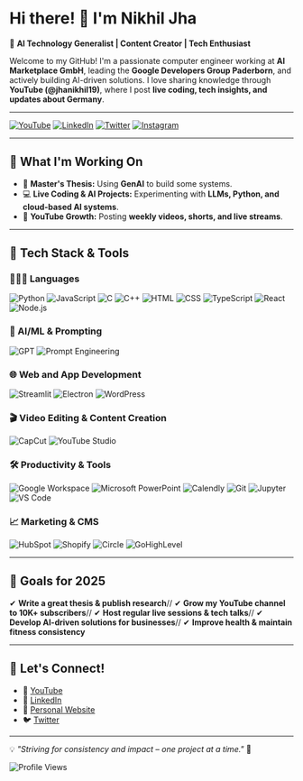 # Hi there! 👋 I'm Nikhil Jha

🚀 **AI Technology Generalist | Content Creator | Tech Enthusiast**

Welcome to my GitHub! I'm a passionate computer engineer working at **AI Marketplace GmbH**, leading the **Google Developers Group Paderborn**, and actively building AI-driven solutions. I love sharing knowledge through **YouTube (@jhanikhil19)**, where I post **live coding, tech insights, and updates about Germany**.

---
[![YouTube](https://img.shields.io/badge/YouTube-Subscribe-red?logo=youtube)](https://www.youtube.com/@jhanikhil19)
[![LinkedIn](https://img.shields.io/badge/LinkedIn-Connect-blue?logo=linkedin)](https://www.linkedin.com/in/jhanikhil19)
[![Twitter](https://img.shields.io/badge/Twitter-Follow-blue?logo=twitter)](https://twitter.com/jhanikhil19)
[![Instagram](https://img.shields.io/badge/Instagram-Follow-blue?logo=twitter)](https://instagram.com/jhanikhil19)

---
## 🚀 **What I'm Working On**
- 📌 **Master's Thesis:** Using **GenAI** to build some systems.
- 💻 **Live Coding & AI Projects:** Experimenting with **LLMs, Python, and cloud-based AI systems**.
- 🎥 **YouTube Growth:** Posting **weekly videos, shorts, and live streams**.

---

## 🔧 **Tech Stack & Tools**

### 🧑🏻‍💻 Languages
![Python](https://img.shields.io/badge/Python-3776AB?style=for-the-badge&logo=python&logoColor=white)
![JavaScript](https://img.shields.io/badge/JavaScript-F7DF1E?style=for-the-badge&logo=javascript&logoColor=black)
![C](https://img.shields.io/badge/C-00599C?style=for-the-badge&logo=c&logoColor=white)
![C++](https://img.shields.io/badge/C++-00599C?style=for-the-badge&logo=c%2B%2B&logoColor=white)
![HTML](https://img.shields.io/badge/HTML5-E34F26?style=for-the-badge&logo=html5&logoColor=white)
![CSS](https://img.shields.io/badge/CSS3-1572B6?style=for-the-badge&logo=css3&logoColor=white)
![TypeScript](https://img.shields.io/badge/TypeScript-3178C6?style=for-the-badge&logo=typescript&logoColor=white)
![React](https://img.shields.io/badge/React-61DAFB?style=for-the-badge&logo=react&logoColor=black)
![Node.js](https://img.shields.io/badge/Node.js-339933?style=for-the-badge&logo=nodedotjs&logoColor=white)

### 🤖 AI/ML & Prompting
![GPT](https://img.shields.io/badge/GPT-OpenAI-1A56D3?style=for-the-badge&logo=openai&logoColor=white)
![Prompt Engineering](https://img.shields.io/badge/Prompting-Expert-FF9900?style=for-the-badge)

### 🌐 Web and App Development
![Streamlit](https://img.shields.io/badge/Streamlit-FF4B4B?style=for-the-badge&logo=streamlit&logoColor=white)
![Electron](https://img.shields.io/badge/Electron-47848F?style=for-the-badge&logo=electron&logoColor=white)
![WordPress](https://img.shields.io/badge/WordPress-21759B?style=for-the-badge&logo=wordpress&logoColor=white)

### 🎬 Video Editing & Content Creation
![CapCut](https://img.shields.io/badge/CapCut-000000?style=for-the-badge&logo=capcut&logoColor=white)
![YouTube Studio](https://img.shields.io/badge/YouTube%20Studio-FF0000?style=for-the-badge&logo=youtube&logoColor=white)

### 🛠️ Productivity & Tools
![Google Workspace](https://img.shields.io/badge/Google%20Workspace-4285F4?style=for-the-badge&logo=google&logoColor=white)
![Microsoft PowerPoint](https://img.shields.io/badge/MS%20PowerPoint-B7472A?style=for-the-badge&logo=microsoft-powerpoint&logoColor=white)
![Calendly](https://img.shields.io/badge/Calendly-006BFF?style=for-the-badge&logo=calendly&logoColor=white)
![Git](https://img.shields.io/badge/Git-F05032?style=for-the-badge&logo=git&logoColor=white)
![Jupyter](https://img.shields.io/badge/Jupyter-F37626?style=for-the-badge&logo=jupyter&logoColor=white)
![VS Code](https://img.shields.io/badge/VS%20Code-007ACC?style=for-the-badge&logo=visual-studio-code&logoColor=white)

### 📈 Marketing & CMS
![HubSpot](https://img.shields.io/badge/HubSpot-FF7A59?style=for-the-badge&logo=hubspot&logoColor=white)
![Shopify](https://img.shields.io/badge/Shopify-7AB55C?style=for-the-badge&logo=shopify&logoColor=white)
![Circle](https://img.shields.io/badge/Circle-000000?style=for-the-badge&logo=circle&logoColor=white)
![GoHighLevel](https://img.shields.io/badge/GoHighLevel-0055FF?style=for-the-badge&logo=highlevel&logoColor=white) 

---

## 🎯 **Goals for 2025**
✔ **Write a great thesis & publish research**//
✔ **Grow my YouTube channel to 10K+ subscribers**//
✔ **Host regular live sessions & tech talks**//
✔ **Develop AI-driven solutions for businesses**//
✔ **Improve health & maintain fitness consistency**

---

## 📢 **Let's Connect!**
- 🎥 [YouTube](https://www.youtube.com/@jhanikhil19)
- 💼 [LinkedIn](https://www.linkedin.com/in/your-profile)
- 📝 [Personal Website](https://jhanikhil19.github.io) 
- 🐦 [Twitter](https://twitter.com/yourhandle)

---

💡 *"Striving for consistency and impact – one project at a time."* 🚀


![Profile Views](https://komarev.com/ghpvc/?username=jhanikhil19&color=blue)


